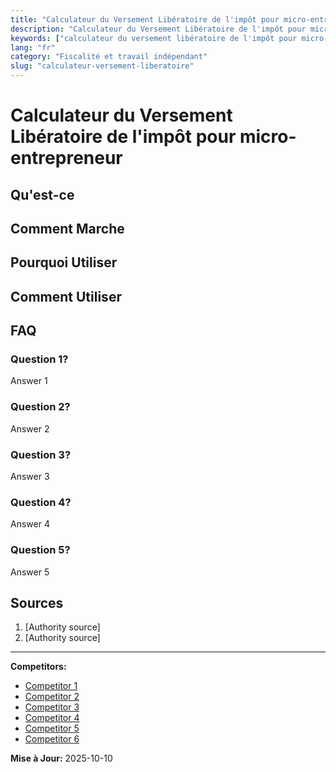 ```yaml
---
title: "Calculateur du Versement Libératoire de l'impôt pour micro-entrepreneur"
description: "Calculateur du Versement Libératoire de l'impôt pour micro-entrepreneur"
keywords: ["calculateur du versement libératoire de l'impôt pour micro-entrepreneur"]
lang: "fr"
category: "Fiscalité et travail indépendant"
slug: "calculateur-versement-liberatoire"
---
```


# Calculateur du Versement Libératoire de l'impôt pour micro-entrepreneur

<!-- TODO: Add introduction -->

## Qu'est-ce

<!-- TODO: Explain what this calculator does -->

## Comment Marche

<!-- TODO: Explain methodology -->

## Pourquoi Utiliser

<!-- TODO: List benefits -->

## Comment Utiliser

<!-- TODO: Step-by-step guide -->

## FAQ

### Question 1?
Answer 1

### Question 2?
Answer 2

### Question 3?
Answer 3

### Question 4?
Answer 4

### Question 5?
Answer 5

## Sources

1. [Authority source]
2. [Authority source]

---

**Competitors:**
- [Competitor 1](https://mon-entreprise.urssaf.fr/simulateurs/auto-entrepreneur)
- [Competitor 2](https://decodage-fiscal.fr/blog/simulateur-option-versement-liberatoire-conditions-avantages-demarches)
- [Competitor 3](https://mon-entreprise.urssaf.fr/simulateurs/comparaison-r%C3%A9gimes-sociaux/SASU/dirigeant/auto%E2%80%91entrepreneur/imp%C3%B4t/versement-lib%C3%A9ratoire/montant)
- [Competitor 4](https://entreprendre.service-public.fr/vosdroits/R61360)
- [Competitor 5](https://www.swapn.fr/simulateurs/simulateur-revenus-micro-entreprise)
- [Competitor 6](https://www.impots.gouv.fr/professionnel/le-versement-liberatoire)

**Mise à Jour:** 2025-10-10
